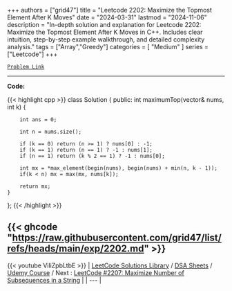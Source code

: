 
+++
authors = ["grid47"]
title = "Leetcode 2202: Maximize the Topmost Element After K Moves"
date = "2024-03-31"
lastmod = "2024-11-06"
description = "In-depth solution and explanation for Leetcode 2202: Maximize the Topmost Element After K Moves in C++. Includes clear intuition, step-by-step example walkthrough, and detailed complexity analysis."
tags = ["Array","Greedy"]
categories = [
    "Medium"
]
series = ["Leetcode"]
+++



[`Problem Link`](https://leetcode.com/problems/maximize-the-topmost-element-after-k-moves/description/)

---
**Code:**

{{< highlight cpp >}}
class Solution {
public:
    int maximumTop(vector<int>& nums, int k) {

        int ans = 0;
        
        int n = nums.size();
        
        if (k == 0) return (n >= 1) ? nums[0] : -1;
        if (k == 1) return (n == 1) ? -1 : nums[1];
        if (n == 1) return (k % 2 == 1) ? -1 : nums[0];
        
        int mx = *max_element(begin(nums), begin(nums) + min(n, k - 1));
        if(k < n) mx = max(mx, nums[k]);
        
        return mx;
    }
};
{{< /highlight >}}

{{< ghcode "https://raw.githubusercontent.com/grid47/list/refs/heads/main/exp/2202.md" >}}
---
{{< youtube ViliZpbLtbE >}}
| [LeetCode Solutions Library](https://grid47.xyz/leetcode/) / [DSA Sheets](https://grid47.xyz/sheets/) / [Udemy Course](https://grid47.xyz/courses/) / Next : [LeetCode #2207: Maximize Number of Subsequences in a String](https://grid47.xyz/posts/leetcode-2207-maximize-number-of-subsequences-in-a-string-solution/) |
| --- |
